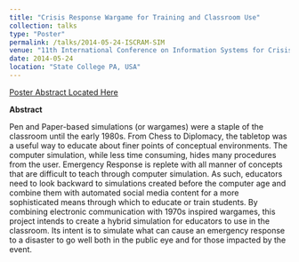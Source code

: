 ```yaml
---
title: "Crisis Response Wargame for Training and Classroom Use"
collection: talks
type: "Poster"
permalink: /talks/2014-05-24-ISCRAM-SIM
venue: "11th International Conference on Information Systems for Crisis Response and Management (ISCRAM)"
date: 2014-05-24
location: "State College PA, USA"
---
```


[Poster Abstract Located Here](https://www.dropbox.com/s/rwriq6b7j5jjijf/LaLone%20-%20Crisis%20Response%20Wargame.pdf?dl=0)

**Abstract**

Pen and Paper-based simulations (or wargames) were a staple of the classroom until the early 1980s. From Chess to Diplomacy, the tabletop was a useful way to educate about finer points of conceptual environments. The computer simulation, while less time consuming, hides many procedures from the user. Emergency Response is replete with all manner of concepts that are difficult to teach through computer simulation. As such, educators need to look backward to simulations created before the computer age and combine them with automated social media content for a more sophisticated means through which to educate or train students. By combining electronic communication with 1970s inspired wargames, this project intends to create a hybrid simulation for educators to use in the classroom. Its intent is to simulate what can cause an emergency response to a disaster to go well both in the public eye and for those impacted by the event.
